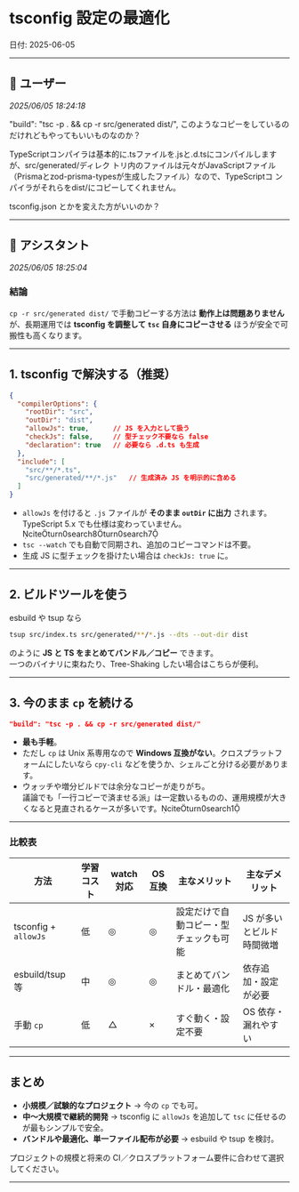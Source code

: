 # tsconfig 設定の最適化

日付: 2025-06-05

---

## 👤 ユーザー
*2025/06/05 18:24:18*

"build": "tsc -p . && cp -r src/generated dist/", このようなコピーをしているのだけれどもやってもいいものなのか？

TypeScriptコンパイラは基本的に.tsファイルを.jsと.d.tsにコンパイルしますが、src/generated/ディレク
  トリ内のファイルは元々がJavaScriptファイル（Prismaとzod-prisma-typesが生成したファイル）なので、TypeScriptコ
  ンパイラがそれらをdist/にコピーしてくれません。


tsconfig.json とかを変えた方がいいのか？

---

## 🤖 アシスタント
*2025/06/05 18:25:04*

### 結論
`cp -r src/generated dist/` で手動コピーする方法は **動作上は問題ありません** が、長期運用では **tsconfig を調整して `tsc` 自身にコピーさせる** ほうが安全で可搬性も高くなります。

---

## 1. tsconfig で解決する（推奨）

```json
{
  "compilerOptions": {
    "rootDir": "src",
    "outDir": "dist",
    "allowJs": true,      // JS を入力として扱う
    "checkJs": false,     // 型チェック不要なら false
    "declaration": true   // 必要なら .d.ts も生成
  },
  "include": [
    "src/**/*.ts",
    "src/generated/**/*.js"   // 生成済み JS を明示的に含める
  ]
}
```

* `allowJs` を付けると `.js` ファイルが **そのまま `outDir` に出力** されます。 TypeScript 5.x でも仕様は変わっていません。citeturn0search8turn0search7  
* `tsc --watch` でも自動で同期され、追加のコピーコマンドは不要。  
* 生成 JS に型チェックを掛けたい場合は `checkJs: true` に。

---

## 2. ビルドツールを使う

esbuild や tsup なら

```bash
tsup src/index.ts src/generated/**/*.js --dts --out-dir dist
```

のように **JS と TS をまとめてバンドル／コピー** できます。  
一つのバイナリに束ねたり、Tree-Shaking したい場合はこちらが便利。

---

## 3. 今のまま `cp` を続ける

```json
"build": "tsc -p . && cp -r src/generated dist/"
```

* **最も手軽**。  
* ただし `cp` は Unix 系専用なので **Windows 互換がない**。クロスプラットフォームにしたいなら `cpy-cli` などを使うか、シェルごと分ける必要があります。  
* ウォッチや増分ビルドでは余分なコピーが走りがち。  
  議論でも「一行コピーで済ませる派」は一定数いるものの、運用規模が大きくなると見直されるケースが多いです。citeturn0search1

---

### 比較表

| 方法 | 学習コスト | watch 対応 | OS 互換 | 主なメリット | 主なデメリット |
|------|-----------|-----------|---------|--------------|----------------|
| tsconfig + `allowJs` | 低 | ◎ | ◎ | 設定だけで自動コピー・型チェックも可能 | JS が多いとビルド時間微増 |
| esbuild/tsup 等 | 中 | ◎ | ◎ | まとめてバンドル・最適化 | 依存追加・設定が必要 |
| 手動 `cp` | 低 | △ | × | すぐ動く・設定不要 | OS 依存・漏れやすい |

---

## まとめ
* **小規模／試験的なプロジェクト** → 今の `cp` でも可。  
* **中〜大規模で継続的開発** → tsconfig に `allowJs` を追加して `tsc` に任せるのが最もシンプルで安全。  
* **バンドルや最適化、単一ファイル配布が必要** → esbuild や tsup を検討。

プロジェクトの規模と将来の CI／クロスプラットフォーム要件に合わせて選択してください。

---
